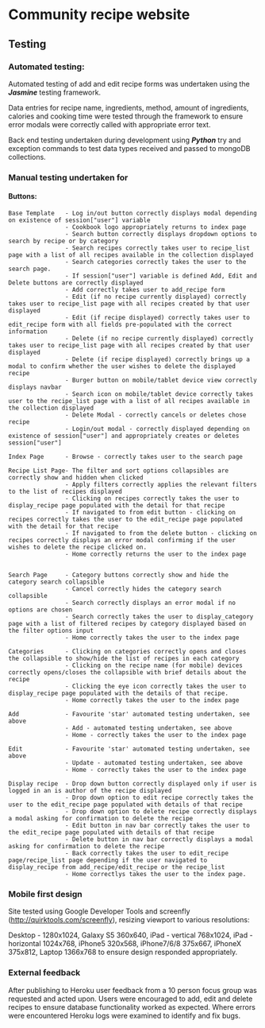# Community recipe website

## Testing

### Automated testing:

Automated testing of add and edit recipe forms was undertaken using the ***Jasmine*** testing framework.

Data entries for recipe name, ingredients, method, amount of ingredients, calories and cooking time were tested through the framework to ensure error modals were correctly called with appropriate error text.

Back end testing undertaken during development using ***Python*** try and exception commands to test data types received and passed to mongoDB collections.

### Manual testing undertaken for

#### Buttons:

    Base Template   - Log in/out button correctly displays modal depending on existence of session["user"] variable
                    - Cookbook logo appropriately returns to index page
                    - Search button correctly displays dropdown options to search by recipe or by category
                    - Search recipes correctly takes user to recipe_list page with a list of all recipes available in the collection displayed
                    - Search categories correctly takes the user to the search page.
                    - If session["user"] variable is defined Add, Edit and Delete buttons are correctly displayed
                    - Add correctly takes user to add_recipe form
                    - Edit (if no recipe currently displayed) correctly takes user to recipe_list page with all recipes created by that user displayed
                    - Edit (if recipe displayed) correctly takes user to edit_recipe form with all fields pre-populated with the correct information
                    - Delete (if no recipe currently displayed) correctly takes user to recipe_list page with all recipes created by that user displayed
                    - Delete (if recipe displayed) correctly brings up a modal to confirm whether the user wishes to delete the displayed recipe
                    - Burger button on mobile/tablet device view correctly displays navbar
                    - Search icon on mobile/tablet device correctly takes user to the recipe_list page with a list of all recipes available in the collection displayed
                    - Delete Modal - correctly cancels or deletes chose recipe
                    - Login/out modal - correctly displayed depending on existence of session["user"] and appropriately creates or deletes session["user"]
    
    Index Page      - Browse - correctly takes user to the search page                 
    
    Recipe List Page- The filter and sort options collapsibles are correctly show and hidden when clicked
                    - Apply filters correctly applies the relevant filters to the list of recipes displayed
                    - Clicking on recipes correctly takes the user to display_recipe page populated with the detail for that recipe
                    - If navigated to from edit button - clicking on recipes correctly takes the user to the edit_recipe page populated with the detail for that recipe
                    - If navigated to from the delete button - clicking on recipes correctly displays an error modal confirming if the user wishes to delete the recipe clicked on.
                    - Home correctly returns the user to the index page
                    
                    
    Search Page     - Category buttons correctly show and hide the category search collapsible
                    - Cancel correctly hides the category search collapsible
                    - Search correctly displays an error modal if no options are chosen
                    - Search correctly takes the user to display_category page with a list of filtered recipes by category displayed based on the filter options input
                    - Home correctly takes the user to the index page
                    
    Categories      - Clicking on categories correctly opens and closes the collapsible to show/hide the list of recipes in each category
                    - Clicking on the recipe name (for mobile) devices correctly opens/closes the collapsible with brief details about the recipe
                    - Clicking the eye icon correctly takes the user to display_recipe page populated with the details of that recipe.
                    - Home correctly takes the user to the index page

    Add             - Favourite 'star' automated testing undertaken, see above
                    - Add - automated testing undertaken, see above
                    - Home - correctly takes the user to the index page
    
    Edit            - Favourite 'star' automated testing undertaken, see above
                    - Update - automated testing undertaken, see above
                    - Home - correctly takes the user to the index page
                    
    Display recipe  - Drop down button correctly displayed only if user is logged in an is author of the recipe displayed
                    - Drop down option to edit recipe correctly takes the user to the edit_recipe page populated with details of that recipe
                    - Drop down option to delete recipe correctly displays a modal asking for confirmation to delete the recipe
                    - Edit button in nav bar correctly takes the user to the edit_recipe page populated with details of that recipe
                    - Delete button in nav bar correctly displays a modal asking for confirmation to delete the recipe
                    - Back correctly takes the user to edit_recipe page/recipe_list page depending if the user navigated to display_recipe from add_recipe/edit_recipe or the recipe_list
                    - Home correctlys takes the user to the index page.
                    
### Mobile first design
Site tested using Google Developer Tools and screenfly (http://quirktools.com/screenfly), resizing viewport to various resolutions:

Desktop - 1280x1024,
Galaxy S5 360x640,
iPad - vertical 768x1024,
iPad - horizontal 1024x768,
iPhone5 320x568,
iPhone7/6/8 375x667,
iPhoneX 375x812,
Laptop 1366x768
to ensure design responded appropriately.    

### External feedback
After publishing to Heroku user feedback from a 10 person focus group was requested and acted upon.
Users were encouraged to add, edit and delete recipes to ensure database functionality worked as expected.
Where errors were encountered Heroku logs were examined to identify and fix bugs.